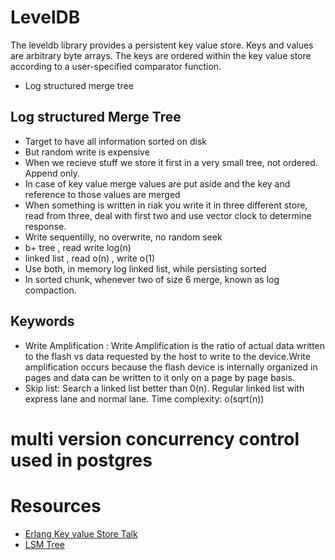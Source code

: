 # LevelDB

The leveldb library provides a persistent key value store. Keys and values are arbitrary byte arrays. The keys are ordered within the key value store according to a user-specified comparator function.

- Log structured merge tree


## Log structured Merge Tree

- Target to have all information sorted on disk
- But random write is expensive
- When we recieve stuff we store it first in a very small tree, not ordered. Append only. 
- In case of key value merge values are put aside and the key and reference to those values are merged
- When something is written in riak you write it in three different store, read from three, deal with first two and use vector clock to determine response. 
- Write sequentilly, no overwrite, no random seek
- b+ tree , read write log(n) 
- linked list , read o(n) , write o(1)
- Use both, in memory log  linked list, while persisting sorted
- In sorted chunk, whenever two of size 6 merge, known as log compaction.


## Keywords
- Write Amplification : Write Amplification is the ratio of actual data written to the flash vs data requested by the host to write to the device.Write amplification occurs because the flash device is internally organized in pages and data can be written to it only on a page by page basis.  
- Skip list: Search a linked list better than 0(n). Regular linked list with express lane and normal lane. Time complexity: o(sqrt(n))


# multi version concurrency control used in postgres





# Resources
- [Erlang Key value Store Talk](https://www.youtube.com/watch?v=vTzNKGbHzPc)
- [LSM Tree](https://www.youtube.com/watch?v=_5vrfuwhvlQ)